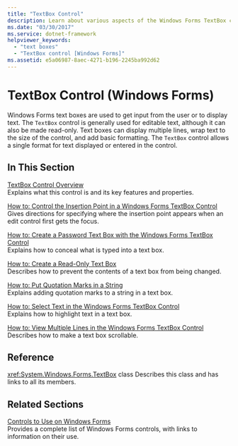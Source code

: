 ```yaml
---
title: "TextBox Control"
description: Learn about various aspects of the Windows Forms TextBox control including using it for editable text and making it read-only.
ms.date: "03/30/2017"
ms.service: dotnet-framework
helpviewer_keywords: 
  - "text boxes"
  - "TextBox control [Windows Forms]"
ms.assetid: e5a06987-8aec-4271-b196-2245ba992d62
---
```

# TextBox Control (Windows Forms)

Windows Forms text boxes are used to get input from the user or to display text. The `TextBox` control is generally used for editable text, although it can also be made read-only. Text boxes can display multiple lines, wrap text to the size of the control, and add basic formatting. The `TextBox` control allows a single format for text displayed or entered in the control.

## In This Section

[TextBox Control Overview](textbox-control-overview-windows-forms.md)\
Explains what this control is and its key features and properties.

[How to: Control the Insertion Point in a Windows Forms TextBox Control](how-to-control-the-insertion-point-in-a-windows-forms-textbox-control.md)\
Gives directions for specifying where the insertion point appears when an edit control first gets the focus.

[How to: Create a Password Text Box with the Windows Forms TextBox Control](how-to-create-a-password-text-box-with-the-windows-forms-textbox-control.md)\
Explains how to conceal what is typed into a text box.

[How to: Create a Read-Only Text Box](how-to-create-a-read-only-text-box-windows-forms.md)\
Describes how to prevent the contents of a text box from being changed.

[How to: Put Quotation Marks in a String](how-to-put-quotation-marks-in-a-string-windows-forms.md)\
Explains adding quotation marks to a string in a text box.

[How to: Select Text in the Windows Forms TextBox Control](how-to-select-text-in-the-windows-forms-textbox-control.md)\
Explains how to highlight text in a text box.

[How to: View Multiple Lines in the Windows Forms TextBox Control](how-to-view-multiple-lines-in-the-windows-forms-textbox-control.md)\
Describes how to make a text box scrollable.

## Reference

<xref:System.Windows.Forms.TextBox> class
Describes this class and has links to all its members.

## Related Sections

[Controls to Use on Windows Forms](controls-to-use-on-windows-forms.md)\
Provides a complete list of Windows Forms controls, with links to information on their use.
